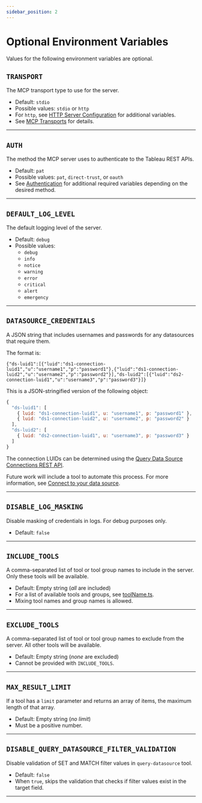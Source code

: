 ```yaml
---
sidebar_position: 2
---
```


# Optional Environment Variables

Values for the following environment variables are optional.

## `TRANSPORT`

The MCP transport type to use for the server.

- Default: `stdio`
- Possible values: `stdio` or `http`
- For `http`, see [HTTP Server Configuration](http-server.md) for additional variables.
- See [MCP Transports][mcp-transport] for details.

<hr />

## `AUTH`

The method the MCP server uses to authenticate to the Tableau REST APIs.

- Default: `pat`
- Possible values: `pat`, `direct-trust`, or `oauth`
- See [Authentication](authentication) for additional required variables depending on the desired
  method.

<hr />

## `DEFAULT_LOG_LEVEL`

The default logging level of the server.

- Default: `debug`
- Possible values:
  - `debug`
  - `info`
  - `notice`
  - `warning`
  - `error`
  - `critical`
  - `alert`
  - `emergency`

<hr />

## `DATASOURCE_CREDENTIALS`

A JSON string that includes usernames and passwords for any datasources that require them.

The format is:

`{"ds-luid1":[{"luid":"ds1-connection-luid1","u":"username1","p":"password1"},{"luid":"ds1-connection-luid2","u":"username2","p":"password2"}],"ds-luid2":[{"luid":"ds2-connection-luid1","u":"username3","p":"password3"}]}`

This is a JSON-stringified version of the following object:

```js
{
  "ds-luid1": [
    { luid: "ds1-connection-luid1", u: "username1", p: "password1" },
    { luid: "ds1-connection-luid2", u: "username2", p: "password2" }
  ],
  "ds-luid2": [
    { luid: "ds2-connection-luid1", u: "username3", p: "password3" }
  ]
}
```

The connection LUIDs can be determined using the
[Query Data Source Connections REST API](https://help.tableau.com/current/api/rest_api/en-us/REST/rest_api_ref_data_sources.htm#query_data_source_connections).

Future work will include a tool to automate this process. For more information, see
[Connect to your data source](https://help.tableau.com/current/api/vizql-data-service/en-us/docs/vds_create_queries.html#connect-to-your-data-source).

<hr />

## `DISABLE_LOG_MASKING`

Disable masking of credentials in logs. For debug purposes only.

- Default: `false`

<hr />

## `INCLUDE_TOOLS`

A comma-separated list of tool or tool group names to include in the server. Only these tools will
be available.

- Default: Empty string (_all_ are included)
- For a list of available tools and groups, see
  [toolName.ts](https://github.com/tableau/tableau-mcp/blob/main/src/tools/toolName.ts).
- Mixing tool names and group names is allowed.

<hr />

## `EXCLUDE_TOOLS`

A comma-separated list of tool or tool group names to exclude from the server. All other tools will
be available.

- Default: Empty string (_none_ are excluded)
- Cannot be provided with `INCLUDE_TOOLS`.

<hr />

## `MAX_RESULT_LIMIT`

If a tool has a `limit` parameter and returns an array of items, the maximum length of that array.

- Default: Empty string (_no limit_)
- Must be a positive number.

<hr />

## `DISABLE_QUERY_DATASOURCE_FILTER_VALIDATION`

Disable validation of SET and MATCH filter values in `query-datasource` tool.

- Default: `false`
- When `true`, skips the validation that checks if filter values exist in the target field.

<hr />

[mcp-transport]: https://modelcontextprotocol.io/docs/concepts/transports
